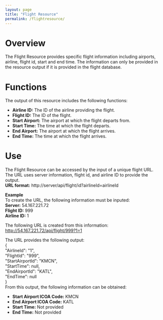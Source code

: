 ```yaml
---
layout: page
title: "Flight Resource"
permalink: /flightresource/
---  
```


# Overview 
The Flight Resource provides specific flight information including airports, airline, flight id, start and end time. The information can only be provided in the resource output if it is provided in the flight database. 
# Functions   
The output of this resource includes the following functions:  
- **Airline ID:** The ID of the airline providing the flight. 
- **Flight ID:** The ID of the flight.  
- **Start Airport:** The airport at which the flight departs from.  
- **Start Time:** The time at which the flight departs.  
- **End Airport:** The airport at which the flight arrives.  
- **End Time:** The time at which the flight arrives.  

# Use 
The Flight Resource can be accessed by the input of a unique flight URL. The URL uses server information, flight id, and airline ID to provide the output.  
**URL format:**  http://server/api/flight/id?airlineId=airlineId  
  
  **Example**  
  To create the URL, the following information must be inputed:  
  **Server:** 54.167.221.72  
  **Flight ID:** 999  
  **Airline ID:** 1 

  The following URL is created from this information:
  http://54.167.221.72/api/flight/999?1=1  

  The URL provides the following output:  
  {  
    "AirlineId": "1",  
    "FlightId": "999",  
    "StartAirportId": "KMCN",  
    "StartTime": null,  
    "EndAirportId": "KATL",  
    "EndTime": null  
}  
From this output, the following information can be obtained:  
- **Start Airport ICOA Code:** KMCN  
- **End Airport ICOA Code:** KATL  
- **Start Time:** Not provided  
- **End Time:** Not provided



